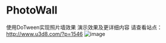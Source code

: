 # PhotoWall
使用DoTween实现照片墙效果
演示效果及更详细内容 请查看站点：http://www.u3d8.com/?p=1546
![image](http://www.u3d8.com/wp-content/uploads/2017/12/NJ4ZO7RNIU0VS9CK-1024x570.gif)
